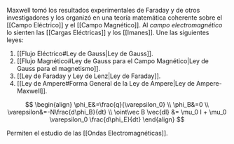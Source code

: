 Maxwell tomó los resultados experimentales de Faraday y de otros investigadores y los organizó en una teoría matemática coherente sobre el [[Campo Eléctrico]] y el [[Campo Magnético]]. Al _campo electromagnético_ lo sienten las [[Cargas Eléctricas]] y los [[Imanes]]. Une las siguientes leyes:

1. [[Flujo Eléctrico#Ley de Gauss|Ley de Gauss]].
2. [[Flujo Magnético#Ley de Gauss para el Campo Magnético|Ley de Gauss para el magnetismo]].
3. [[Ley de Faraday y Ley de Lenz|Ley de Faraday]].
4. [[Ley de Ampere#Forma General de la Ley de Ampere|Ley de Ampere-Maxwell]].

$$
\begin{align}
\phi_E&=\frac{q}{\varepsilon_0} \\
\phi_B&=0 \\
\varepsilon&=-N\frac{d\phi_B}{dt} \\
\oint\vec B \vec{dl} &= \mu_0 I + \mu_0 \varepsilon_0 \frac{d\phi_E}{dt}
\end{align}
$$

Permiten el estudio de las [[Ondas Electromagnéticas]].

